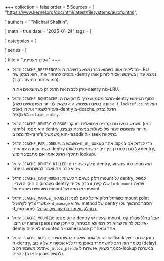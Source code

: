 +++
collection = false
order = 5
Sources = [
"https://www.kernel.org/doc/html/latest/filesystems/autofs.html",

]
authors = [
"Michael Shalitin",

]
math = true
date = "2025-01-24"
tags = [

]
categories = [

]
series = [

]
title = "דגלים מעניינים"
+++



- הדגל `DCACHE_REFERENCED`:
	מדליקים אותו כשהוא כבר נמצא ברשימת ה-LRU ומנסים להחזיר אותו, הוא מסמן שה-dentry נמצא עדיין בשימוש ואסור לזרוק אותו (כמו שכתוב בתיעוד בקוד).

	ניתן לכבות את הדגל רק כשמוציאים את ה-dentry מה-LRU.

- הדגל `DCACHE_DONTCACHE`:
	הדגל מסמן שצריך לזרוק את ה-dentry בסוף השימוש (הכוונה בסיום השימוש היא כשאין לו יותר משתמשים כשה-`d_lockref.count` הוא אפס), ואסור לשמור את ה-dentry ב-dcache. הדגל נבדק בפונקציה `retain_dentry`.

- הדגל `DCACHE_DENTRY_CURSOR`:
	משמש במערכות קבצים וירטואלית בעיקר (כמו ramfs) הוא מסמן dentry מיוחד שמשמש לעזר של פעולות במערכת קבצים, לדוגמה ב-ramfs הוא משמש ל-readdir ול-lseek בתיקיות.

	

- הדגל `DCACHE_PAR_LOOKUP`:
	משמש ב-d_in_lookup כדי לבדוק אם במקום אחר נעשה עבודה עם אותו dentry על מנת לסנכרן בין ריבוי משתמשים לאותו dentry, הדגל אומר אם מתבצע חיפוש (תהליך lookup).

- הדגל `DCACHE_DENTRY_KILLED`:
	נדלק כשהורגים dentry, הוא מסמן כמו שנשמע שהוא כבר מת ואסור להשתמש בו יותר.

- הדגל `DCACHE_CANT_MOUNT`:
	דלוק כשאסור לעשות mount על dentry, למשל כשמחוקים תיקייה ועדיין dentry שלו קיים, ונבדק על ידי `lock_mount` שרצה כשעושים פעולות על mount כמו הזזה של mount.

- הדגל `DCACHE_MANAGE_TRANSIT`:
	כשהדגל דלוק אז כל פעם לפני mount point אפשרי צריך לקרוא ל- `d_manage` שהיא method של dentry (הסבר בהמשך על d_manage). [ניתן לקרוא עוד בתיעוד של הקרנל.](https://www.kernel.org/doc/html/latest/filesystems/autofs.html)

- הדגל `DCACHE_MOUNTED`:
	 הדגל מסמן dentry שעליו יש mount, אבל בגלל שבלינוקס יש ריבוי namespaces אז יכול להיות שהוא רק רמז ולא הבטחה, כי ייתכן שה-dentry לא יהיה mounted ב-namespace אחד ובאחר כן.

- הדגל `DCACHE_NORCU`:
	הדגל אומר שאסור להשתמש ב-callback בזמן שיחרור של ה-dentry, כלומר הוא חייב להשתחרר באופן מידי ללא אפשרות של עיכוב (delay).
	הדגל משומש רק ב-`d_alloc_pseudo` כלומר כשאין אפשרות ל-lookup במערכת קבצים (כמו ב-pipes למשל).

